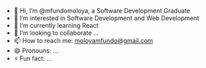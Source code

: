 - 👋 Hi, I’m @mfundomoloya, a Software Development Graduate
- 👀 I’m interested in Software Development and Web Development
- 🌱 I’m currently learning React
- 💞️ I’m looking to collaborate ...
- 📫 How to reach me: moloyamfundo@gmail.com 
- 😄 Pronouns: ...
- ⚡ Fun fact: ...

<!---
mfundomoloya/mfundomoloya is a ✨ special ✨ repository because its `README.md` (this file) appears on your GitHub profile.
You can click the Preview link to take a look at your changes.
--->
